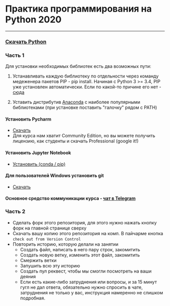 # Практика программирования на Python 2020

------------------

### [Скачать Python](https://www.python.org)

### Часть 1

Для установки необходимых библиотек есть два возможных пути:
1. Устанавливать каждую библиотеку по отдельности через команду медеженера пакетов PIP - pip install. Начиная с Python 3 >= 3.4, PIP уже установлен автоматически. Если по какой-то причине его нет -  [сюда](https://pip.pypa.io/en/stable/installing/)

2. Уставить дистрибутив [Anaconda](https://www.anaconda.com/distribution/) с наиболее популярными библиотеками (при установке поставить "галочку" рядом с PATH)


#### Установить  Pycharm
* [Скачать](https://www.jetbrains.com/pycharm/download)
* Для курса нам хватит Community Edition, но вы можете получить лицензию, как студенты и скачать Professional (google it!)

#### Установить Jupyter Notebook
* [Установить (conda / pip)](https://www.jetbrains.com/pycharm/download)

#### Для пользователей Windows установить git
* [Скачать](https://git-scm.com/download/win)

#### Основное средство коммуникации курса - [чат в Telegram](https://t.me/joinchat/BNR8ZVXSheznCEB3oZsdTQ)

### Часть 2
* Сделать форк этого репозитория, для этого нужно нажать кнопку форк на главной странице сверху
* Скачать вашу копию этого репозитория на комп. В пайчарме кнопка `check out from Version Control`
* Повторить историю, которую делали на занятии
  * Создать файл, написать в него пару строк, закомитить
  * Создать новую ветку, изменить этот файл, закомитить
  * Смержить ветки
  * Запушить всю эту историю
  * Создать пул реквест, чтобы мы смогли посмотреть на ваши деяния
  * Если есть какие-либо затруднения или вопросы, и за 15 минут гугл не дал ответа, обязательно нужно спросить в чате, затруднения не только у вас, инструкция намеренно не слишком подробная.
